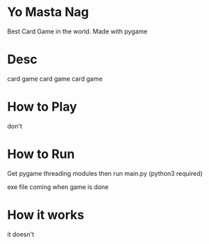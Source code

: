 # Yo Masta Nag

Best Card Game in the world. Made with pygame

# Desc
card game card game card game

# How to Play
don't 

# How to Run

Get pygame threading modules then run main.py (python3 required)

exe file coming when game is done

# How it works
it doesn't


